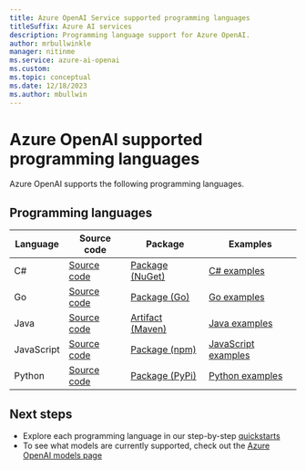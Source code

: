 ```yaml
---
title: Azure OpenAI Service supported programming languages
titleSuffix: Azure AI services
description: Programming language support for Azure OpenAI.
author: mrbullwinkle
manager: nitinme
ms.service: azure-ai-openai
ms.custom:
ms.topic: conceptual
ms.date: 12/18/2023
ms.author: mbullwin
---
```


# Azure OpenAI supported programming languages

Azure OpenAI supports the following programming languages.

## Programming languages

| Language   | Source code | Package | Examples |
|------------|---------|-----|-------|
| C#         | [Source code](https://github.com/Azure/azure-sdk-for-net/blob/main/sdk/openai/Azure.AI.OpenAI/src) | [Package (NuGet)](https://www.nuget.org/packages/Azure.AI.OpenAI/) | [C# examples](https://github.com/Azure/azure-sdk-for-net/blob/main/sdk/openai/Azure.AI.OpenAI/tests/Samples)       |
| Go         | [Source code](https://github.com/Azure/azure-sdk-for-go/tree/main/sdk/ai/azopenai) | [Package (Go)](https://pkg.go.dev/github.com/Azure/azure-sdk-for-go/sdk/ai/azopenai)| [ Go examples](https://pkg.go.dev/github.com/Azure/azure-sdk-for-go/sdk/ai/azopenai#pkg-examples) |
| Java       | [Source code](https://github.com/Azure/azure-sdk-for-java/tree/main/sdk/openai/azure-ai-openai) | [Artifact (Maven)](https://central.sonatype.com/artifact/com.azure/azure-ai-openai/) | [Java examples](https://github.com/Azure/azure-sdk-for-java/tree/main/sdk/openai/azure-ai-openai/src/samples) |
| JavaScript | [Source code](https://github.com/Azure/azure-sdk-for-js/tree/main/sdk/openai/openai) | [Package (npm)](https://www.npmjs.com/package/@azure/openai) | [JavaScript examples](https://github.com/Azure/azure-sdk-for-js/tree/main/sdk/openai/openai/samples/) |
| Python     |  [Source code](https://github.com/openai/openai-python) | [Package (PyPi)](https://pypi.org/project/openai/) | [Python examples](./how-to/switching-endpoints.md) |

## Next steps

- Explore each programming language in our step-by-step [quickstarts](./chatgpt-quickstart.md)
- To see what models are currently supported, check out the [Azure OpenAI models page](./concepts/models.md)
